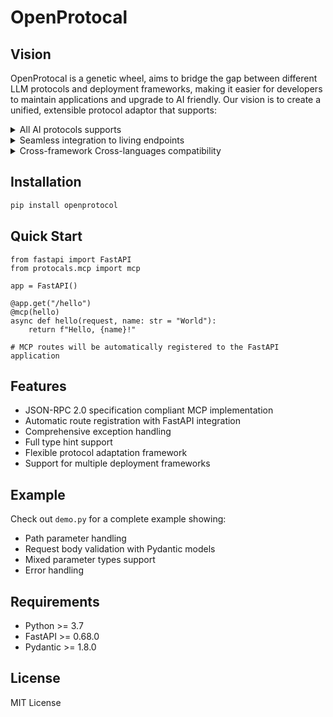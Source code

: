 # OpenProtocal

## Vision

OpenProtocal is a genetic wheel, aims to bridge the gap between different LLM protocols and deployment frameworks, making it easier for developers to maintain applications and upgrade to AI friendly. Our vision is to create a unified, extensible protocol adaptor that supports:

<details>
<summary>All AI protocols supports</summary>

- Support for all AI interface protocols and forward auto-upgrading
- Compatible for clis-native authentication mechanism
</details>

<details>
<summary>Seamless integration to living endpoints</summary>

- Fast and elegant intergration
- Zero-downtime integration with existing services
- Plug-and-play endpoint configuration
- Automatic error adapting and retry mechanisms
- Automatic schema validation and correction
- Automated protocol switching implicitly as responding
</details>

<details>
<summary>Cross-framework Cross-languages compatibility</summary>

- Language-agnostic implementation
- Deploy Framework independent design without AST changes
- Consistent API experience across ternimal types
- Map-reducable data structures for minitoring and natural language summarization
</details>

## Installation

```bash
pip install openprotocol
```

## Quick Start

```pythoo
from fastapi import FastAPI
from protocals.mcp import mcp

app = FastAPI()

@app.get("/hello")
@mcp(hello)
async def hello(request, name: str = "World"):
    return f"Hello, {name}!"

# MCP routes will be automatically registered to the FastAPI application
```

## Features

- JSON-RPC 2.0 specification compliant MCP implementation
- Automatic route registration with FastAPI integration
- Comprehensive exception handling
- Full type hint support
- Flexible protocol adaptation framework
- Support for multiple deployment frameworks

## Example

Check out `demo.py` for a complete example showing:
- Path parameter handling
- Request body validation with Pydantic models
- Mixed parameter types support
- Error handling

## Requirements

- Python >= 3.7
- FastAPI >= 0.68.0
- Pydantic >= 1.8.0

## License

MIT License